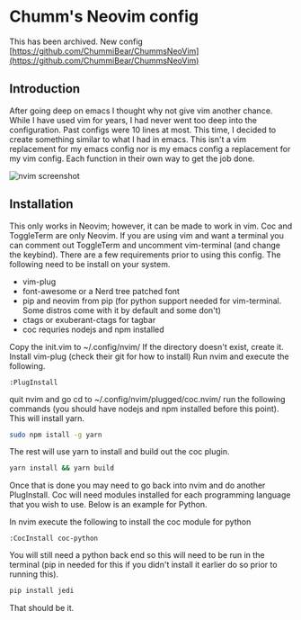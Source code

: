 # Chumm's Neovim config
This has been archived. New config [https://github.com/ChummiBear/ChummsNeoVim](https://github.com/ChummiBear/ChummsNeoVim)

## Introduction

After going deep on emacs I thought why not give vim another chance. While I have used vim for years, I had never went too deep into the configuration. Past configs were 10 lines at most. This time, I decided to create something similar to what I had in emacs. This isn't a vim replacement for my emacs config nor is my emacs config a replacement for my vim config. Each function in their own way to get the job done.

![nvim screenshot](nvim.png)

## Installation
This only works in Neovim; however, it can be made to work in vim. Coc and ToggleTerm are only Neovim. If you are using vim and want a terminal you can comment out ToggleTerm and uncomment vim-terminal (and change the keybind).
There are a few requirements prior to using this config. The following need to be install on your system.

* vim-plug
* font-awesome or a Nerd tree patched font
* pip and neovim from pip (for python support needed for vim-terminal. Some distros come with it by default and some don't)
* ctags or exuberant-ctags for tagbar
* coc requries nodejs and npm installed

Copy the init.vim to ~/.config/nvim/
If the directory doesn't exist, create it.
Install vim-plug (check their git for how to install)
Run nvim and execute the following.
```vim
:PlugInstall
```
quit nvim and go cd to ~/.config/nvim/plugged/coc.nvim/
run the following commands (you should have nodejs and npm installed before this point).
This will install yarn.
```bash
sudo npm istall -g yarn
```
The rest will use yarn to install and build out the coc plugin.
```bash
yarn install && yarn build
```
Once that is done you may need to go back into nvim and do another PlugInstall.
Coc will need modules installed for each programming language that you wish to use. Below is an example for Python.

In nvim execute the following to install the coc module for python
```vim
:CocInstall coc-python
```
You will still need a python back end so this will need to be run in the terminal (pip in needed for this if you didn't install it earlier do so prior to running this).
```bash
pip install jedi
```

That should be it.
